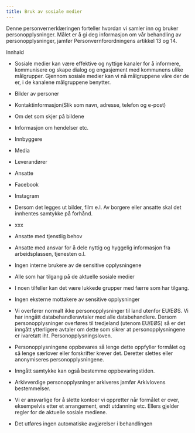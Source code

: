 ```yaml
---
title: Bruk av sosiale medier
---
```



  

Denne personvernerklæringen forteller hvordan vi samler inn og bruker personopplysninger. Målet er å gi deg informasjon om vår behandling av personopplysninger, jamfør Personvernforordningens artikkel 13 og 14.

  

Innhald

*   Sosiale medier kan være effektive og nyttige kanaler for å informere, kommunisere og skape dialog og engasjement med kommunens ulike målgrupper. Gjennom sosiale medier kan vi nå målgruppene våre der de er, i de kanalene målgruppene benytter.  
    
*   Bilder av personer  
    
*   Kontaktinformasjon(Slik som navn, adresse, telefon og e-post)  
    
*   Om det som skjer på bildene  
    
*   Informasjon om hendelser etc.  
    
*   Innbyggere  
    
*   Media  
    
*   Leverandører  
    
*   Ansatte  
    
*   Facebook  
    
*   Instagram  
    
*   Dersom det legges ut bilder, film e.l. Av borgere eller ansatte skal det innhentes samtykke på forhånd.  
    
*   xxx  
    
*   Ansatte med tjenstlig behov  
    
*   Ansatte med ansvar for å dele nyttig og hyggelig informasjon fra arbeidsplassen, tjenesten o.l.  
    
*   Ingen interne brukere av de sensitive opplysningene  
    
*   Alle som har tilgang på de aktuelle sosiale medier  
    
*   I noen tilfeller kan det være lukkede grupper med færre som har tilgang.  
    
*   Ingen eksterne mottakere av sensitive opplysninger  
    
*   Vi overfører normalt ikke personopplysninger til land utenfor EU/EØS. Vi har inngått databehandleravtaler med alle databehandlere. Dersom personopplysninger overføres til tredjeland (utenom EU/EØS) så er det inngått ytterligere avtaler om dette som sikrer at personopplysningene er ivaretatt iht. Personopplysningsloven.  
    
*   Personopplysningene oppbevares så lenge dette oppfyller formålet og så lenge særlover eller forskrifter krever det. Deretter slettes eller anonymiseres personopplysningene.  
    
*   Inngått samtykke kan også bestemme oppbevaringstiden.  
    
*   Arkivverdige personopplysninger arkiveres jamfør Arkivlovens bestemmelser.  
    
*   Vi er ansvarlige for å slette kontoer vi oppretter når formålet er over, eksempelvis etter et arrangement, endt utdanning etc. Ellers gjelder regler for de aktuelle sosiale mediene.  
    
*   Det utføres ingen automatiske avgjørelser i behandlingen